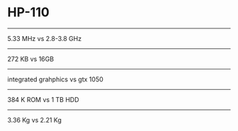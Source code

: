 # HP-110

___
5.33 MHz vs 2.8-3.8 GHz
___
272 KB vs 16GB
___
integrated grahphics vs gtx 1050
___
384 K ROM vs 1 TB HDD
___
3.36 Kg vs 2.21 Kg
